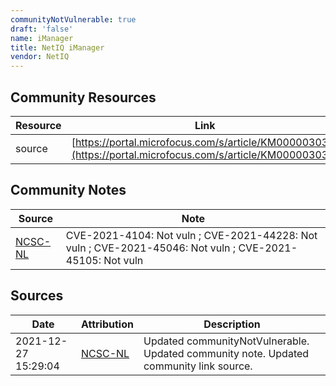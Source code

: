 ```yaml
---
communityNotVulnerable: true
draft: 'false'
name: iManager
title: NetIQ iManager
vendor: NetIQ
---
```



## Community Resources
| Resource | Link |
| --- | --- |
| source | [https://portal.microfocus.com/s/article/KM000003035](https://portal.microfocus.com/s/article/KM000003035) |

## Community Notes
| Source | Note |
| --- | --- |
| [NCSC-NL](https://github.com/NCSC-NL/log4shell/blob/main/software/README.md) | CVE-2021-4104: Not vuln ; CVE-2021-44228: Not vuln ; CVE-2021-45046: Not vuln ; CVE-2021-45105: Not vuln </ul> |

## Sources
| Date | Attribution | Description |
| --- | --- | --- |
| 2021-12-27 15:29:04 | [NCSC-NL](https://github.com/NCSC-NL/log4shell/blob/main/software/README.md) | Updated communityNotVulnerable. Updated community note. Updated community link source.  |
